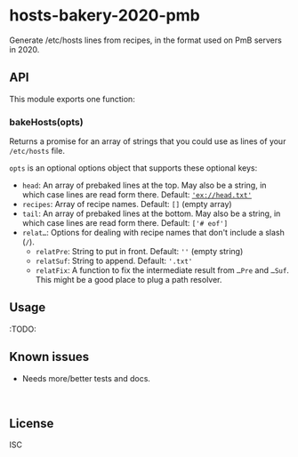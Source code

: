 ﻿
<!--#echo json="package.json" key="name" underline="=" -->
hosts-bakery-2020-pmb
=====================
<!--/#echo -->

<!--#echo json="package.json" key="description" -->
Generate /etc/hosts lines from recipes, in the format used on PmB servers in
2020.
<!--/#echo -->



API
---

This module exports one function:

### bakeHosts(opts)

Returns a promise for an array of strings that you could use as lines of
your `/etc/hosts` file.

`opts` is an optional options object that supports these optional keys:

* `head`: An array of prebaked lines at the top.
  May also be a string, in which case lines are read form there.
  Default: [`'ex://head.txt'`](docs/examples/head.txt)
* `recipes`: Array of recipe names. Default: `[]` (empty array)
* `tail`: An array of prebaked lines at the bottom.
  May also be a string, in which case lines are read form there.
  Default: `['# eof']`
* `relat…`: Options for dealing with recipe names that don't include a
  slash (`/`).
  * `relatPre`: String to put in front. Default: `''` (empty string)
  * `relatSuf`: String to append. Default: `'.txt'`
  * `relatFix`: A function to fix the intermediate result from
    `…Pre` and `…Suf`.
    This might be a good place to plug a path resolver.






Usage
-----

:TODO:



<!--#toc stop="scan" -->



Known issues
------------

* Needs more/better tests and docs.




&nbsp;


License
-------
<!--#echo json="package.json" key=".license" -->
ISC
<!--/#echo -->
